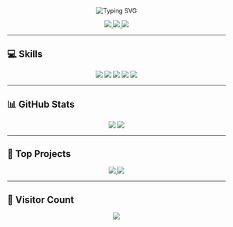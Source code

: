<!-- Banner -->
<p align="center">
  <img src="https://readme-typing-svg.herokuapp.com?font=Fira+Code&size=28&duration=4000&pause=1000&color=00FF00&center=true&vCenter=true&width=650&lines=Hi+there!+I'm+Aimen+Labidi👋;Welcome+to+my+GitHub+Profile!;Python+%7C+Java+%7C+JavaScript" alt="Typing SVG"/>
</p>

<!-- Socials -->
<p align="center">
  <a href="https://linkedin.com/in/aimenlabidi" target="_blank">
    <img src="https://img.shields.io/badge/LinkedIn-blue?style=for-the-badge&logo=linkedin&logoColor=white"/>
  </a>
  <a href="https://twitter.com/aimenjs4" target="_blank">
    <img src="https://img.shields.io/badge/Twitter-1DA1F2?style=for-the-badge&logo=twitter&logoColor=white"/>
  </a>
  <a href="https://aimen.ch" target="_blank">
    <img src="https://img.shields.io/badge/Portfolio-black?style=for-the-badge&logo=ko-fi&logoColor=white"/>
  </a>
</p>

---

## 💻 Skills

<p align="center">
  <img src="https://img.shields.io/badge/Python-3670A0?style=for-the-badge&logo=python&logoColor=white"/>
  <img src="https://img.shields.io/badge/Java-007396?style=for-the-badge&logo=java&logoColor=white"/>
  <img src="https://img.shields.io/badge/JavaScript-F7DF1E?style=for-the-badge&logo=javascript&logoColor=black"/>
  <img src="https://img.shields.io/badge/Flask-000000?style=for-the-badge&logo=flask&logoColor=white"/>
  <img src="https://img.shields.io/badge/Spring Boot-6DB33F?style=for-the-badge&logo=spring&logoColor=white"/>
</p>

---

## 📊 GitHub Stats

<p align="center">
  <img src="https://github-readme-stats.vercel.app/api?username=aimenjs4&show_icons=true&theme=radical&hide_border=true&count_private=true"/>
  <img src="https://github-readme-streak-stats.herokuapp.com/?user=aimenjs4&theme=radical&hide_border=true"/>
</p>

---

## 🚀 Top Projects

<p align="center">
  <a href="https://github.com/aimenjs4/E-Portfolio" target="_blank">
    <img src="https://github-readme-card.vercel.app/api/pin/?username=aimenjs4&repo=E-Portfolio&theme=radical" />
  </a>
  <a href="https://github.com/aimenjs4/Echelon" target="_blank">
    <img src="https://github-readme-card.vercel.app/api/pin/?username=aimenjs4&repo=Echelon&theme=radical" />
  </a>
</p>

---

## 👀 Visitor Count

<p align="center">
  <img src="https://profile-counter.glitch.me/aimenjs4/count.svg" />
</p>
